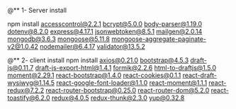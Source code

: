 @** 1- Server install

npm install accesscontrol@2.2.1 bcrypt@5.0.0 body-parser@1.19.0 dotenv@8.2.0 express@4.17.1
jsonwebtoken@8.5.1 mailgen@2.0.14 mongodb@3.6.3 mongoose@5.11.8 mongoose-aggregate-paginate-v2@1.0.42
nodemailer@6.4.17 validator@13.5.2

@** 2- client install npm install axios@0.21.0 bootstrap@4.5.3 draft-js@0.11.7 
draft-js-export-html@1.4.1 formik@2.2.6 html-to-draftjs@1.5.0 moment@2.29.1 react-bootstrap@1.4.0 
react-cookies@0.1.1 react-draft-wysiwyg@1.14.5 react-google-font-loader@1.1.0 react-moment@1.1.1 react-redux@7.2.2 
react-router-bootstrap@0.25.0 react-router-dom@5.2.0 react-toastify@6.2.0 redux@4.0.5 redux-thunk@2.3.0 yup@0.32.8
